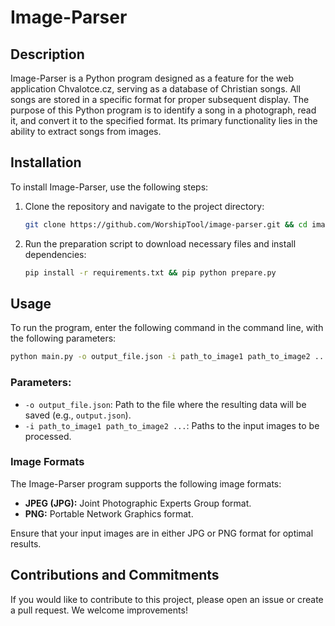 # Image-Parser

## Description
Image-Parser is a Python program designed as a feature for the web application Chvalotce.cz, serving as a database of Christian songs. All songs are stored in a specific format for proper subsequent display. The purpose of this Python program is to identify a song in a photograph, read it, and convert it to the specified format. Its primary functionality lies in the ability to extract songs from images.

## Installation
To install Image-Parser, use the following steps:

1. Clone the repository and navigate to the project directory:
   ```bash
   git clone https://github.com/WorshipTool/image-parser.git && cd image-parser
   ```

2. Run the preparation script to download necessary files and install dependencies:
    ```bash
    pip install -r requirements.txt && pip python prepare.py
    ```


## Usage
To run the program, enter the following command in the command line, with the following parameters:

```bash
python main.py -o output_file.json -i path_to_image1 path_to_image2 ...
```

### Parameters:
- `-o output_file.json`: Path to the file where the resulting data will be saved (e.g., `output.json`).
- `-i path_to_image1 path_to_image2 ...`: Paths to the input images to be processed.

### Image Formats
The Image-Parser program supports the following image formats:

- **JPEG (JPG):** Joint Photographic Experts Group format.
- **PNG:** Portable Network Graphics format.

Ensure that your input images are in either JPG or PNG format for optimal results.


## Contributions and Commitments
If you would like to contribute to this project, please open an issue or create a pull request. We welcome improvements!




